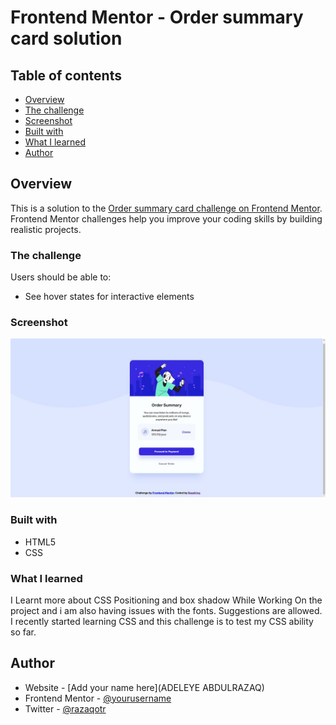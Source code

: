
# Frontend Mentor - Order summary card solution



## Table of contents

  - [Overview](#overview)
  - [The challenge](#the-challenge)
  - [Screenshot](#screenshot)
  - [Built with](#built-with)
  - [What I learned](#what-i-learned)
  - [Author](#author)
 


## Overview
This is a solution to the [Order summary card challenge on Frontend Mentor](https://www.frontendmentor.io/challenges/order-summary-component-QlPmajDUj). Frontend Mentor challenges help you improve your coding skills by building realistic projects. 

### The challenge

Users should be able to:

- See hover states for interactive elements

### Screenshot
  <img src="screenshot of learning.png" alt="screenshot" style="max-width: 100%;">



### Built with

-  HTML5 
- CSS 



### What I learned

I Learnt more about CSS Positioning and box shadow While Working On the project and i am also having issues with the fonts. Suggestions are  allowed. I recently started learning CSS and this challenge is to test my CSS ability so far.








## Author

- Website - [Add your name here](ADELEYE ABDULRAZAQ)
- Frontend Mentor - [@yourusername](https://www.frontendmentor.io/profile/yourusername)
- Twitter - [@razaqotr](https://www.twitter.com/razaqotr)

